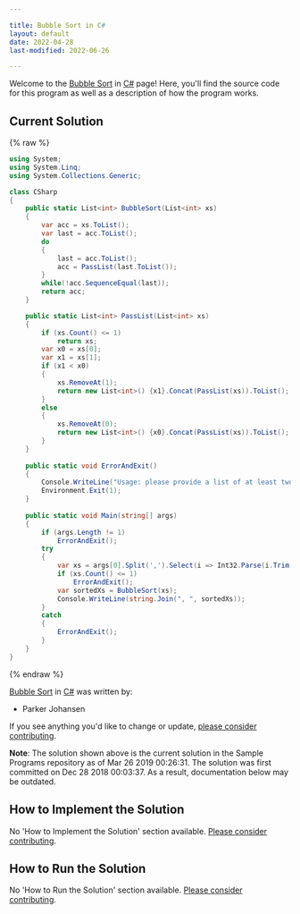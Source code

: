 ```yaml
---

title: Bubble Sort in C#
layout: default
date: 2022-04-28
last-modified: 2022-06-26

---
```


Welcome to the [Bubble Sort](https://sampleprograms.io/projects/bubble-sort) in [C#](https://sampleprograms.io/languages/c-sharp) page! Here, you'll find the source code for this program as well as a description of how the program works.

## Current Solution

{% raw %}

```c#
using System;
using System.Linq;
using System.Collections.Generic;

class CSharp
{
    public static List<int> BubbleSort(List<int> xs)
    {
        var acc = xs.ToList();
        var last = acc.ToList();
        do
        {
            last = acc.ToList();
            acc = PassList(last.ToList());
        }
        while(!acc.SequenceEqual(last));
        return acc;
    }

    public static List<int> PassList(List<int> xs)
    {
        if (xs.Count() <= 1)
            return xs;
        var x0 = xs[0];
        var x1 = xs[1];
        if (x1 < x0)
        {
            xs.RemoveAt(1);
            return new List<int>() {x1}.Concat(PassList(xs)).ToList();
        }
        else
        {
            xs.RemoveAt(0);
            return new List<int>() {x0}.Concat(PassList(xs)).ToList();
        }
    }
    
    public static void ErrorAndExit()
    {
        Console.WriteLine("Usage: please provide a list of at least two integers to sort in the format \"1, 2, 3, 4, 5\"");
        Environment.Exit(1);   
    }
    
    public static void Main(string[] args)
    {
        if (args.Length != 1)
            ErrorAndExit();
        try
        {
            var xs = args[0].Split(',').Select(i => Int32.Parse(i.Trim())).ToList();
            if (xs.Count() <= 1)
                ErrorAndExit();
            var sortedXs = BubbleSort(xs);
            Console.WriteLine(string.Join(", ", sortedXs));
        }
        catch
        {
            ErrorAndExit();
        }
    }
}
```

{% endraw %}

[Bubble Sort](https://sampleprograms.io/projects/bubble-sort) in [C#](https://sampleprograms.io/languages/c-sharp) was written by:

- Parker Johansen

If you see anything you'd like to change or update, [please consider contributing](https://github.com/TheRenegadeCoder/sample-programs).

**Note**: The solution shown above is the current solution in the Sample Programs repository as of Mar 26 2019 00:26:31. The solution was first committed on Dec 28 2018 00:03:37. As a result, documentation below may be outdated.

## How to Implement the Solution

No 'How to Implement the Solution' section available. [Please consider contributing](https://github.com/TheRenegadeCoder/sample-programs-website).

## How to Run the Solution

No 'How to Run the Solution' section available. [Please consider contributing](https://github.com/TheRenegadeCoder/sample-programs-website).